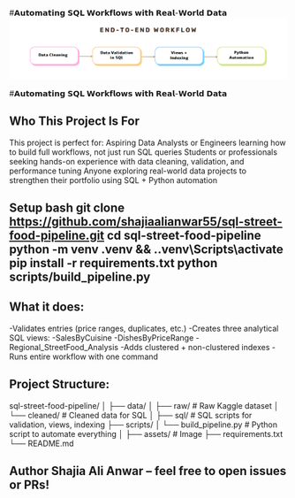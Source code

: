 #𝗔𝘂𝘁𝗼𝗺𝗮𝘁𝗶𝗻𝗴 𝗦𝗤𝗟 𝗪𝗼𝗿𝗸𝗳𝗹𝗼𝘄𝘀 𝘄𝗶𝘁𝗵 𝗥𝗲𝗮𝗹-𝗪𝗼𝗿𝗹𝗱 𝗗𝗮𝘁𝗮
<img src="assets/workflow.png" alt="End-to-End Workflow" width="800"/>

#𝗔𝘂𝘁𝗼𝗺𝗮𝘁𝗶𝗻𝗴 𝗦𝗤𝗟 𝗪𝗼𝗿𝗸𝗳𝗹𝗼𝘄𝘀 𝘄𝗶𝘁𝗵 𝗥𝗲𝗮𝗹-𝗪𝗼𝗿𝗹𝗱 𝗗𝗮𝘁𝗮
## Who This Project Is For
This project is perfect for:
Aspiring Data Analysts or Engineers learning how to build full workflows, not just run SQL queries
Students or professionals seeking hands-on experience with data cleaning, validation, and performance tuning
Anyone exploring real-world data projects to strengthen their portfolio using SQL + Python automation

## Setup bash git clone https://github.com/shajiaalianwar55/sql-street-food-pipeline.git cd sql-street-food-pipeline python -m venv .venv && ..venv\Scripts\activate pip install -r requirements.txt python scripts/build_pipeline.py 
## What it does:
-Validates entries (price ranges, duplicates, etc.)
-Creates three analytical SQL views:
  -SalesByCuisine
  -DishesByPriceRange
  -Regional_StreetFood_Analysis
-Adds clustered + non-clustered indexes
-Runs entire workflow with one command
## Project Structure:
sql-street-food-pipeline/
│
├── data/
│   ├── raw/                    # Raw Kaggle dataset
│   └── cleaned/                # Cleaned data for SQL
│
├── sql/                        # SQL scripts for validation, views, indexing
├── scripts/
│   └── build_pipeline.py       # Python script to automate everything
│
├── assets/                     # Image
├── requirements.txt
└── README.md

## Author Shajia Ali Anwar – feel free to open issues or PRs!